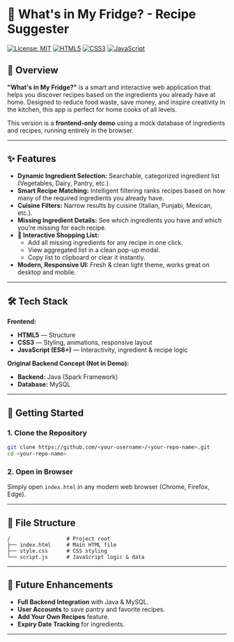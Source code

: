 # 🥕 What's in My Fridge? - Recipe Suggester

[![License: MIT](https://img.shields.io/badge/License-MIT-green.svg)](LICENSE)
[![HTML5](https://img.shields.io/badge/HTML5-orange.svg)](https://developer.mozilla.org/en-US/docs/Web/Guide/HTML/HTML5)
[![CSS3](https://img.shields.io/badge/CSS3-blue.svg)](https://developer.mozilla.org/en-US/docs/Web/CSS)
[![JavaScript](https://img.shields.io/badge/JavaScript-ES6+-yellow.svg)](https://developer.mozilla.org/en-US/docs/Web/JavaScript)

## 📝 Overview
**"What's in My Fridge?"** is a smart and interactive web application that helps you discover recipes based on the ingredients you already have at home. Designed to reduce food waste, save money, and inspire creativity in the kitchen, this app is perfect for home cooks of all levels.

This version is a **frontend-only demo** using a mock database of ingredients and recipes, running entirely in the browser.

---

## ✨ Features
- **Dynamic Ingredient Selection:** Searchable, categorized ingredient list (Vegetables, Dairy, Pantry, etc.).
- **Smart Recipe Matching:** Intelligent filtering ranks recipes based on how many of the required ingredients you already have.
- **Cuisine Filters:** Narrow results by cuisine (Italian, Punjabi, Mexican, etc.).
- **Missing Ingredient Details:** See which ingredients you have and which you’re missing for each recipe.
- **🛒 Interactive Shopping List:**
  - Add all missing ingredients for any recipe in one click.
  - View aggregated list in a clean pop-up modal.
  - Copy list to clipboard or clear it instantly.
- **Modern, Responsive UI:** Fresh & clean light theme, works great on desktop and mobile.

---

## 🛠️ Tech Stack
**Frontend:**
- **HTML5** — Structure
- **CSS3** — Styling, animations, responsive layout
- **JavaScript (ES6+)** — Interactivity, ingredient & recipe logic

**Original Backend Concept (Not in Demo):**
- **Backend:** Java (Spark Framework)
- **Database:** MySQL

---

## 🚀 Getting Started
### 1. Clone the Repository
```bash
git clone https://github.com/<your-username>/<your-repo-name>.git
cd <your-repo-name>
````

### 2. Open in Browser

Simply open `index.html` in any modern web browser (Chrome, Firefox, Edge).

---

## 📁 File Structure

```
/                  # Project root
├── index.html     # Main HTML file
├── style.css      # CSS styling
└── script.js      # JavaScript logic & data
```

---

## 🔮 Future Enhancements

* **Full Backend Integration** with Java & MySQL.
* **User Accounts** to save pantry and favorite recipes.
* **Add Your Own Recipes** feature.
* **Expiry Date Tracking** for ingredients.

---

